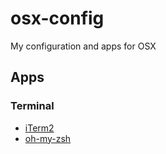 # osx-config
My configuration and apps for OSX

## Apps

### Terminal

- [iTerm2](https://www.iterm2.com)
- [oh-my-zsh](https://github.com/robbyrussell/oh-my-zsh)
